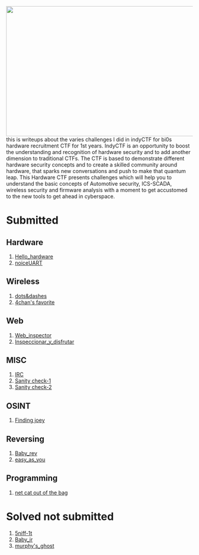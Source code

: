<div align="center">
<img src="https://user-images.githubusercontent.com/63066084/174456311-116a8bba-78bb-48ce-9cd6-5835e662aee1.png" height="350px" width="600px">
</div>
this is writeups about the varies challenges I did in indyCTF for bi0s hardware recruitment CTF for 1st years. IndyCTF is an opportunity to boost the understanding and recognition of hardware security and to add another dimension to traditional CTFs. The CTF is based to demonstrate different hardware security concepts and to create a skilled community around hardware, that sparks new conversations and push to make that quantum leap. This Hardware CTF presents challenges which will help you to understand the basic concepts of Automotive security, ICS-SCADA, wireless security and firmware analysis with a moment to get accustomed to the new tools to get ahead in cyberspace. 

# Submitted

## Hardware
1. [Hello_hardware](https://github.com/Karthik-G-21-06/indyCTF/blob/main/HARDWARE/hello_hardware.md)
2. [noiceUART](https://github.com/Karthik-G-21-06/indyCTF/blob/main/HARDWARE/noiceUART.md)

## Wireless
1. [dots&dashes](https://github.com/Karthik-G-21-06/indyCTF/blob/main/WIRELESS/dots%26dashes.md)
2. [4chan's favorite](https://github.com/Karthik-G-21-06/indyCTF/blob/main/WIRELESS/4chans.md)

## Web
1. [Web_inspector](https://github.com/Karthik-G-21-06/indyCTF/blob/main/WEB/Web_inspector.md)
2. [Inspeccionar_y_disfrutar](https://github.com/Karthik-G-21-06/indyCTF/blob/main/WEB/inspeccionar.md)

## MISC
1. [IRC](https://github.com/Karthik-G-21-06/indyCTF/blob/main/MISC/IRC.md)
2. [Sanity check-1](https://github.com/Karthik-G-21-06/indyCTF/blob/main/MISC/sanity-1.md)
3. [Sanity check-2](https://github.com/Karthik-G-21-06/indyCTF/blob/main/MISC/sanity-2.md)

## OSINT
1. [Finding joey](https://github.com/Karthik-G-21-06/indyCTF/blob/main/MISC/Finding_%20joey.md)

## Reversing
1. [Baby_rev](https://github.com/Karthik-G-21-06/indyCTF/blob/main/REVERSING/baby_rev.md)
2. [easy_as_you](https://github.com/Karthik-G-21-06/indyCTF/blob/main/REVERSING/easyasyou.md)

## Programming
1. [net cat out of the bag](https://github.com/Karthik-G-21-06/indyCTF/blob/main/MISC/netcat.md)

# Solved not submitted

1. [5niff-1t](https://github.com/Karthik-G-21-06/indyCTF/blob/main/HARDWARE/5niff--1t.md)
2. [Baby_ir](https://github.com/Karthik-G-21-06/indyCTF/blob/main/HARDWARE/Baby_IR.md)
3. [murphy's_ghost](https://github.com/Karthik-G-21-06/indyCTF/blob/main/WIRELESS/murphy_ghost.md)
